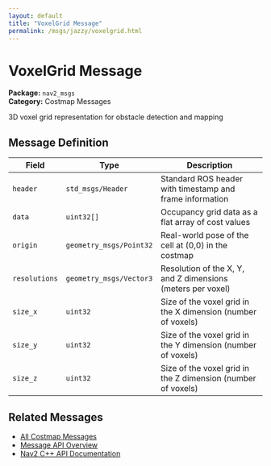 ```yaml
---
layout: default
title: "VoxelGrid Message"
permalink: /msgs/jazzy/voxelgrid.html
---
```


# VoxelGrid Message

**Package:** `nav2_msgs`  
**Category:** Costmap Messages

3D voxel grid representation for obstacle detection and mapping

## Message Definition

| Field | Type | Description |
|-------|------|-------------|
| `header` | `std_msgs/Header` | Standard ROS header with timestamp and frame information |
| `data` | `uint32[]` | Occupancy grid data as a flat array of cost values |
| `origin` | `geometry_msgs/Point32` | Real-world pose of the cell at (0,0) in the costmap |
| `resolutions` | `geometry_msgs/Vector3` | Resolution of the X, Y, and Z dimensions (meters per voxel) |
| `size_x` | `uint32` | Size of the voxel grid in the X dimension (number of voxels) |
| `size_y` | `uint32` | Size of the voxel grid in the Y dimension (number of voxels) |
| `size_z` | `uint32` | Size of the voxel grid in the Z dimension (number of voxels) |



## Related Messages

- [All Costmap Messages](/jazzy/msgs/index.html#costmap-messages)
- [Message API Overview](/jazzy/msgs/index.html)
- [Nav2 C++ API Documentation](/jazzy/html/index.html)
